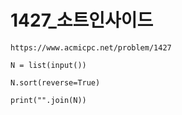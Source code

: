 # 1427_소트인사이드



```
https://www.acmicpc.net/problem/1427
```



```
N = list(input())

N.sort(reverse=True)

print("".join(N))
```

